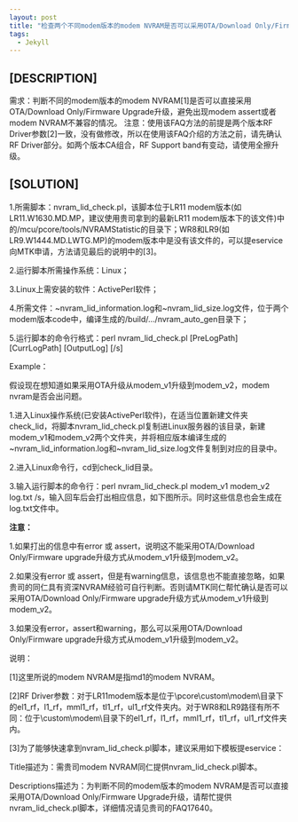 ```yaml
---
layout: post
title: "检查两个不同modem版本的modem NVRAM是否可以采用OTA/Download Only/Firmware Upgrade升级"
tags:
  - Jekyll
---
```

## [DESCRIPTION]
需求：判断不同的modem版本的modem NVRAM[1]是否可以直接采用OTA/Download Only/Firmware Upgrade升级，避免出现modem assert或者modem NVRAM不兼容的情况。
    注意：使用该FAQ方法的前提是两个版本RF Driver参数[2]一致，没有做修改，所以在使用该FAQ介绍的方法之前，请先确认RF Driver部分。如两个版本CA组合，RF Support band有变动，请使用全擦升级。
## [SOLUTION]
1.所需脚本：nvram_lid_check.pl，该脚本位于LR11 modem版本(如LR11.W1630.MD.MP，建议使用贵司拿到的最新LR11 modem版本下的该文件)中的/mcu/pcore/tools/NVRAMStatistic的目录下；WR8和LR9(如LR9.W1444.MD.LWTG.MP)的modem版本中是没有该文件的，可以提eservice向MTK申请，方法请见最后的说明中的[3]。

2.运行脚本所需操作系统：Linux；

3.Linux上需安装的软件：ActivePerl软件；

4.所需文件：~nvram_lid_information.log和~nvram_lid_size.log文件，位于两个modem版本code中，编译生成的/build/.../nvram_auto_gen目录下；

5.运行脚本的命令行格式：perl nvram_lid_check.pl [PreLogPath] [CurrLogPath] [OutputLog] [/s]

Example：

假设现在想知道如果采用OTA升级从modem_v1升级到modem_v2，modem nvram是否会出问题。

1.进入Linux操作系统(已安装ActivePerl软件)，在适当位置新建文件夹check_lid，将脚本nvram_lid_check.pl复制进Linux服务器的该目录，新建modem_v1和modem_v2两个文件夹，并将相应版本编译生成的~nvram_lid_information.log和~nvram_lid_size.log文件复制到对应的目录中。

2.进入Linux命令行，cd到check_lid目录。

3.输入运行脚本的命令行：perl nvram_lid_check.pl modem_v1 modem_v2 log.txt /s，输入回车后会打出相应信息，如下图所示。同时这些信息也会生成在log.txt文件中。

**注意：**

1.如果打出的信息中有error 或 assert，说明这不能采用OTA/Download Only/Firmware upgrade升级方式从modem_v1升级到modem_v2。

2.如果没有error 或 assert，但是有warning信息，该信息也不能直接忽略，如果贵司的同仁具有资深NVRAM经验可自行判断。否则请MTK同仁帮忙确认是否可以采用OTA/Download Only/Firmware upgrade升级方式从modem_v1升级到modem_v2。

3.如果没有error，assert和warning，那么可以采用OTA/Download Only/Firmware upgrade升级方式从modem_v1升级到modem_v2。 

说明：

[1]这里所说的modem NVRAM是指md1的modem NVRAM。

[2]RF Driver参数：对于LR11modem版本是位于\pcore\custom\modem\目录下的el1_rf，l1_rf，mml1_rf，tl1_rf，ul1_rf文件夹内。对于WR8和LR9路径有所不同：位于\custom\modem\目录下的el1_rf，l1_rf，mml1_rf，tl1_rf，ul1_rf文件夹内。

[3]为了能够快速拿到nvram_lid_check.pl脚本，建议采用如下模板提eservice：

Title描述为：需贵司modem NVRAM同仁提供nvram_lid_check.pl脚本。

Descriptions描述为：为判断不同的modem版本的modem NVRAM是否可以直接采用OTA/Download Only/Firmware Upgrade升级，请帮忙提供nvram_lid_check.pl脚本，详细情况请见贵司的FAQ17640。